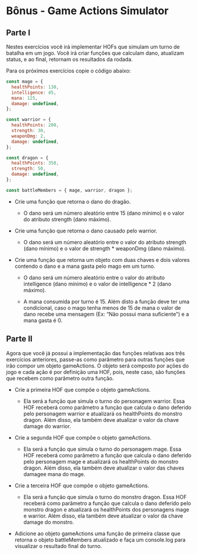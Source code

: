 # Bônus - Game Actions Simulator

## Parte I

Nestes exercícios você irá implementar HOFs que simulam um turno de batalha em um jogo. Você irá criar funções que calculam dano, atualizam status, e ao final, retornam os resultados da rodada.

Para os próximos exercícios copie o código abaixo:

```javascript
const mage = {
  healthPoints: 130,
  intelligence: 45,
  mana: 125,
  damage: undefined,
};

const warrior = {
  healthPoints: 200,
  strength: 30,
  weaponDmg: 2,
  damage: undefined,
};

const dragon = {
  healthPoints: 350,
  strength: 50,
  damage: undefined,
};

const battleMembers = { mage, warrior, dragon };
```

- Crie uma função que retorna o dano do dragão.
  - O dano será um número aleatório entre 15 (dano mínimo) e o valor do atributo strength (dano máximo).

- Crie uma função que retorna o dano causado pelo warrior.
  - O dano será um número aleatório entre o valor do atributo strength (dano mínimo) e o valor de strength * weaponDmg (dano máximo).

- Crie uma função que retorna um objeto com duas chaves e dois valores contendo o dano e a mana gasta pelo mago em um turno.
  - O dano será um número aleatório entre o valor do atributo intelligence (dano mínimo) e o valor de intelligence * 2 (dano máximo).

  - A mana consumida por turno é 15. Além disto a função deve ter uma condicional, caso o mago tenha menos de 15 de mana o valor de dano recebe uma mensagem (Ex: “Não possui mana suficiente”) e a mana gasta é 0.

## Parte II

Agora que você já possui a implementação das funções relativas aos três exercícios anteriores, passe-as como parâmetro para outras funções que irão compor um objeto gameActions. O objeto será composto por ações do jogo e cada ação é por definição uma HOF, pois, neste caso, são funções que recebem como parâmetro outra função.

- Crie a primeira HOF que compõe o objeto gameActions.
  - Ela será a função que simula o turno do personagem warrior. Essa HOF receberá como parâmetro a função que calcula o dano deferido pelo personagem warrior e atualizará os healthPoints do monstro dragon. Além disso, ela também deve atualizar o valor da chave damage do warrior.

- Crie a segunda HOF que compõe o objeto gameActions.
  - Ela será a função que simula o turno do personagem mage. Essa HOF receberá como parâmetro a função que calcula o dano deferido pelo personagem mage e atualizará os healthPoints do monstro dragon. Além disso, ela também deve atualizar o valor das chaves damagee mana do mage.

- Crie a terceira HOF que compõe o objeto gameActions.
  - Ela será a função que simula o turno do monstro dragon. Essa HOF receberá como parâmetro a função que calcula o dano deferido pelo monstro dragon e atualizará os healthPoints dos personagens mage e warrior. Além disso, ela também deve atualizar o valor da chave damage do monstro.

- Adicione ao objeto gameActions uma função de primeira classe que retorna o objeto battleMembers atualizado e faça um console.log para visualizar o resultado final do turno.
